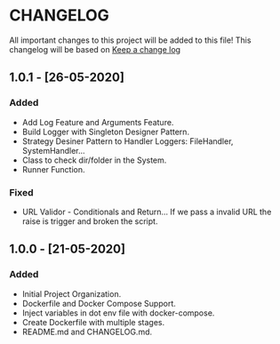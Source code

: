 # CHANGELOG

All important changes to this project will be added to this file! This changelog will be based on [Keep a change log](http://keepachangelog.com/)

## 1.0.1 - [26-05-2020]

### Added

* Add Log Feature and Arguments Feature.
* Build Logger with Singleton Designer Pattern.
* Strategy Desiner Pattern to Handler Loggers: FileHandler, SystemHandler...
* Class to check dir/folder in the System.
* Runner Function.

### Fixed

* URL Validor - Conditionals and Return... If we pass a invalid URL the raise is trigger and broken the script.

## 1.0.0 - [21-05-2020]

### Added

* Initial Project Organization.
* Dockerfile and Docker Compose Support.
* Inject variables in dot env file with docker-compose.
* Create Dockerfile with multiple stages.
* README.md and CHANGELOG.md.
